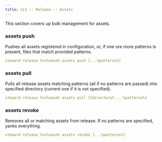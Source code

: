 ```yaml
---
title: CLI :: Release :: Assets
---
```


This section covers up bulk management for assets.

### assets push

Pushes all assets registered in configuration, or, if one ore more 
patterns is present, files that match provided patterns.

```yaml
steward release %release% assets push [...%patterns%]
```

### assets pull

Pulls all release assets matching patterns (all if no patterns are 
passed) into specified directory (current one if it is not specified).

```yaml
steward release %release% assets pull [%directory% ...%patterns%]
```

### assets revoke

Removes all or matching assets from release. If no patterns are 
specified, yanks everything.

```yaml
steward release %release% assets revoke [...%patterns%]
```
